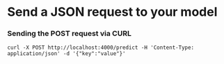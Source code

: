 # Send a JSON request to your model

### Sending the POST request via CURL

```
curl -X POST http://localhost:4000/predict -H 'Content-Type: application/json' -d '{"key":"value"}'
```
